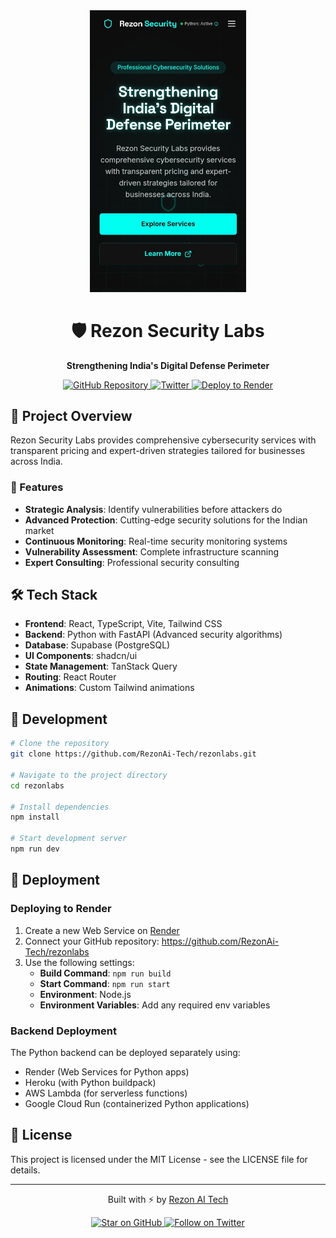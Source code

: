 
<div align="center">
  <img src="public/og-image.jpg" alt="Rezon Security Labs" width="250px" />
  
  # 🛡️ Rezon Security Labs

  <p>
    <strong>Strengthening India's Digital Defense Perimeter</strong>
  </p>
  
  <p>
    <a href="https://github.com/RezonAi-Tech/rezonlabs">
      <img src="https://img.shields.io/badge/GitHub-RezonAi_Tech-blue?style=for-the-badge&logo=github" alt="GitHub Repository" />
    </a>
    <a href="https://x.com/PrakharYud">
      <img src="https://img.shields.io/badge/Twitter-@PrakharYud-1DA1F2?style=for-the-badge&logo=twitter&logoColor=white" alt="Twitter" />
    </a>
    <a href="https://render.com/deploy?repo=https://github.com/RezonAi-Tech/rezonlabs">
      <img src="https://render.com/images/deploy-to-render-button.svg" alt="Deploy to Render" />
    </a>
  </p>
</div>

## 🔐 Project Overview

Rezon Security Labs provides comprehensive cybersecurity services with transparent pricing and expert-driven strategies tailored for businesses across India.

### 🚀 Features

- **Strategic Analysis**: Identify vulnerabilities before attackers do
- **Advanced Protection**: Cutting-edge security solutions for the Indian market
- **Continuous Monitoring**: Real-time security monitoring systems
- **Vulnerability Assessment**: Complete infrastructure scanning
- **Expert Consulting**: Professional security consulting

## 🛠️ Tech Stack

- **Frontend**: React, TypeScript, Vite, Tailwind CSS
- **Backend**: Python with FastAPI (Advanced security algorithms)
- **Database**: Supabase (PostgreSQL)
- **UI Components**: shadcn/ui
- **State Management**: TanStack Query
- **Routing**: React Router
- **Animations**: Custom Tailwind animations

## 🔧 Development

```bash
# Clone the repository
git clone https://github.com/RezonAi-Tech/rezonlabs.git

# Navigate to the project directory
cd rezonlabs

# Install dependencies
npm install

# Start development server
npm run dev
```

## 🚀 Deployment

### Deploying to Render

1. Create a new Web Service on [Render](https://render.com)
2. Connect your GitHub repository: https://github.com/RezonAi-Tech/rezonlabs
3. Use the following settings:
   - **Build Command**: `npm run build`
   - **Start Command**: `npm run start`
   - **Environment**: Node.js
   - **Environment Variables**: Add any required env variables

### Backend Deployment

The Python backend can be deployed separately using:
- Render (Web Services for Python apps)
- Heroku (with Python buildpack)
- AWS Lambda (for serverless functions)
- Google Cloud Run (containerized Python applications)

## 📝 License

This project is licensed under the MIT License - see the LICENSE file for details.

---

<div align="center">
  <p>Built with ⚡ by <a href="https://github.com/RezonAi-Tech">Rezon AI Tech</a></p>
  
  <p>
    <a href="https://github.com/RezonAi-Tech/rezonlabs">
      <img src="https://img.shields.io/badge/Star_on_GitHub-RezonLabs-blue?style=for-the-badge&logo=github" alt="Star on GitHub" />
    </a>
    <a href="https://x.com/PrakharYud">
      <img src="https://img.shields.io/badge/Follow-@PrakharYud-1DA1F2?style=for-the-badge&logo=twitter&logoColor=white" alt="Follow on Twitter" />
    </a>
  </p>
</div>
